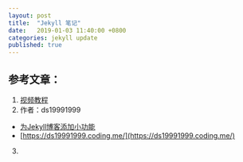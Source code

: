 ```yaml
---
layout: post
title:  "Jekyll 笔记"
date:   2019-01-03 11:40:00 +0800
categories: jekyll update
published: true
---
```


## 参考文章：

1. [视频教程](https://www.bilibili.com/video/av25864819)
2. 作者：ds19991999
- [为Jekyll博客添加小功能](https://blog.csdn.net/ds19991999/article/details/81293467)
- [https://ds19991999.coding.me/](https://ds19991999.coding.me/)
3. 
